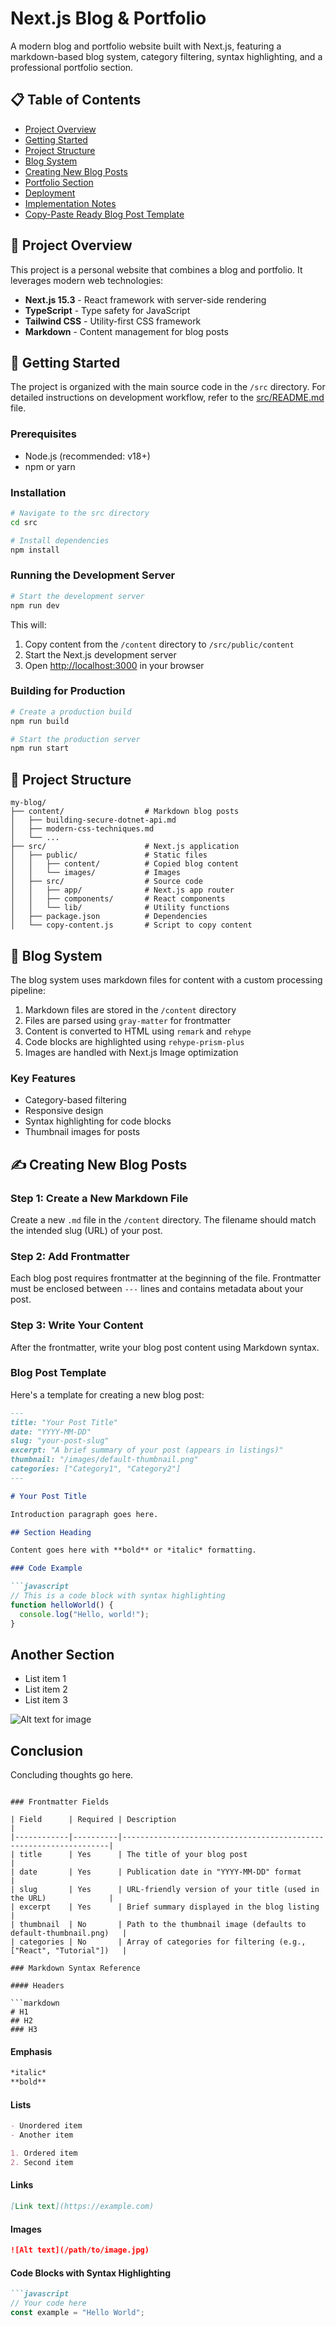 # Next.js Blog & Portfolio

A modern blog and portfolio website built with Next.js, featuring a markdown-based blog system, category filtering, syntax highlighting, and a professional portfolio section.

## 📋 Table of Contents

- [Project Overview](#project-overview)
- [Getting Started](#getting-started)
- [Project Structure](#project-structure)
- [Blog System](#blog-system)
- [Creating New Blog Posts](#creating-new-blog-posts)
- [Portfolio Section](#portfolio-section)
- [Deployment](#deployment)
- [Implementation Notes](#implementation-notes)
- [Copy-Paste Ready Blog Post Template](#copy-paste-ready-blog-post-template)

## 🚀 Project Overview

This project is a personal website that combines a blog and portfolio. It leverages modern web technologies:

- **Next.js 15.3** - React framework with server-side rendering
- **TypeScript** - Type safety for JavaScript
- **Tailwind CSS** - Utility-first CSS framework
- **Markdown** - Content management for blog posts

## 🏁 Getting Started

The project is organized with the main source code in the `/src` directory. For detailed instructions on development workflow, refer to the [src/README.md](src/README.md) file.

### Prerequisites

- Node.js (recommended: v18+)
- npm or yarn

### Installation

```bash
# Navigate to the src directory
cd src

# Install dependencies
npm install
```

### Running the Development Server

```bash
# Start the development server
npm run dev
```

This will:
1. Copy content from the `/content` directory to `/src/public/content`
2. Start the Next.js development server
3. Open [http://localhost:3000](http://localhost:3000) in your browser

### Building for Production

```bash
# Create a production build
npm run build

# Start the production server
npm run start
```

## 📂 Project Structure

```
my-blog/
├── content/                  # Markdown blog posts
│   ├── building-secure-dotnet-api.md
│   ├── modern-css-techniques.md
│   └── ...
├── src/                      # Next.js application
│   ├── public/               # Static files
│   │   ├── content/          # Copied blog content
│   │   └── images/           # Images
│   ├── src/                  # Source code
│   │   ├── app/              # Next.js app router
│   │   ├── components/       # React components
│   │   └── lib/              # Utility functions
│   ├── package.json          # Dependencies
│   └── copy-content.js       # Script to copy content
```

## 📝 Blog System

The blog system uses markdown files for content with a custom processing pipeline:

1. Markdown files are stored in the `/content` directory
2. Files are parsed using `gray-matter` for frontmatter
3. Content is converted to HTML using `remark` and `rehype`
4. Code blocks are highlighted using `rehype-prism-plus`
5. Images are handled with Next.js Image optimization

### Key Features

- Category-based filtering
- Responsive design
- Syntax highlighting for code blocks
- Thumbnail images for posts

## ✍️ Creating New Blog Posts

### Step 1: Create a New Markdown File

Create a new `.md` file in the `/content` directory. The filename should match the intended slug (URL) of your post.

### Step 2: Add Frontmatter

Each blog post requires frontmatter at the beginning of the file. Frontmatter must be enclosed between `---` lines and contains metadata about your post.

### Step 3: Write Your Content

After the frontmatter, write your blog post content using Markdown syntax.

### Blog Post Template

Here's a template for creating a new blog post:

```markdown
---
title: "Your Post Title"
date: "YYYY-MM-DD"
slug: "your-post-slug"
excerpt: "A brief summary of your post (appears in listings)"
thumbnail: "/images/default-thumbnail.png"
categories: ["Category1", "Category2"]
---

# Your Post Title

Introduction paragraph goes here.

## Section Heading

Content goes here with **bold** or *italic* formatting.

### Code Example

```javascript
// This is a code block with syntax highlighting
function helloWorld() {
  console.log("Hello, world!");
}
```

## Another Section

- List item 1
- List item 2
- List item 3

![Alt text for image](/images/your-image.png)

## Conclusion

Concluding thoughts go here.
```

### Frontmatter Fields

| Field      | Required | Description                                                       |
|------------|----------|-------------------------------------------------------------------|
| title      | Yes      | The title of your blog post                                       |
| date       | Yes      | Publication date in "YYYY-MM-DD" format                           |
| slug       | Yes      | URL-friendly version of your title (used in the URL)              |
| excerpt    | Yes      | Brief summary displayed in the blog listing                       |
| thumbnail  | No       | Path to the thumbnail image (defaults to default-thumbnail.png)   |
| categories | No       | Array of categories for filtering (e.g., ["React", "Tutorial"])   |

### Markdown Syntax Reference

#### Headers

```markdown
# H1
## H2
### H3
```

#### Emphasis

```markdown
*italic*
**bold**
```

#### Lists

```markdown
- Unordered item
- Another item

1. Ordered item
2. Second item
```

#### Links

```markdown
[Link text](https://example.com)
```

#### Images

```markdown
![Alt text](/path/to/image.jpg)
```

#### Code Blocks with Syntax Highlighting

```markdown
```javascript
// Your code here
const example = "Hello World";
```
```